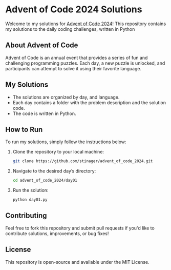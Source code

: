 # Advent of Code 2024 Solutions

Welcome to my solutions for [Advent of Code 2024](https://adventofcode.com/2024)! This repository contains my solutions to the daily coding challenges, written in Python

## About Advent of Code

Advent of Code is an annual event that provides a series of fun and challenging programming puzzles. Each day, a new puzzle is unlocked, and participants can attempt to solve it using their favorite language.

## My Solutions

- The solutions are organized by day, and language.
- Each day contains a folder with the problem description and the solution code.
- The code is written in Python.

## How to Run

To run my solutions, simply follow the instructions below:

1. Clone the repository to your local machine:
   ```bash
   git clone https://github.com/stinager/advent_of_code_2024.git
   
2. Navigate to the desired day’s directory:
   ```bash
   cd advent_of_code_2024/day01

3. Run the solution:
   ```bash
   python day01.py

## Contributing
Feel free to fork this repository and submit pull requests if you'd like to contribute solutions, improvements, or bug fixes!

## License
This repository is open-source and available under the MIT License.


